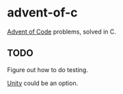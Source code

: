 # advent-of-c
[Advent of Code](https://adventofcode.com/2018) problems, solved in C.

## TODO

Figure out how to do testing.

[Unity](http://www.throwtheswitch.org/getting-started-with-unity/) could be an option.